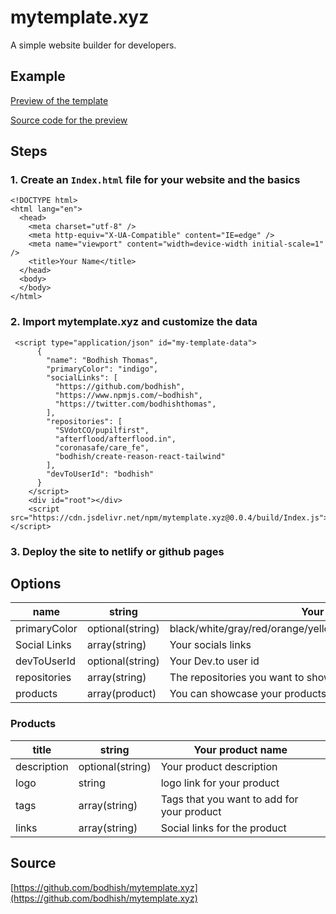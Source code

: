 # mytemplate.xyz

A simple website builder for developers.

## Example

[Preview of the template](bodhish.in)

[Source code for the preview](https://github.com/bodhish/bodhish.github.io/blob/master/index.html)

## Steps

### 1. Create an `Index.html` file for your website and the basics

```
<!DOCTYPE html>
<html lang="en">
  <head>
    <meta charset="utf-8" />
    <meta http-equiv="X-UA-Compatible" content="IE=edge" />
    <meta name="viewport" content="width=device-width initial-scale=1" />
    <title>Your Name</title>
  </head>
  <body>
  </body>
</html>
```

### 2. Import mytemplate.xyz and customize the data

```
 <script type="application/json" id="my-template-data">
      {
        "name": "Bodhish Thomas",
        "primaryColor": "indigo",
        "socialLinks": [
          "https://github.com/bodhish",
          "https://www.npmjs.com/~bodhish",
          "https://twitter.com/bodhishthomas",
        ],
        "repositories": [
          "SVdotCO/pupilfirst",
          "afterflood/afterflood.in",
          "coronasafe/care_fe",
          "bodhish/create-reason-react-tailwind"
        ],
        "devToUserId": "bodhish"
      }
    </script>
    <div id="root"></div>
    <script src="https://cdn.jsdelivr.net/npm/mytemplate.xyz@0.0.4/build/Index.js"></script>
```

### 3. Deploy the site to netlify or github pages

## Options

| name         | string           | Your full name                                                        |
| ------------ | ---------------- | --------------------------------------------------------------------- |
| primaryColor | optional(string) | black/white/gray/red/orange/yellow/green/teal/blue/indigo/purple/pink |
| Social Links | array(string)    | Your socials links                                                    |
| devToUserId  | optional(string) | Your Dev.to user id                                                   |
| repositories | array(string)    | The repositories you want to showcase                                 |
| products     | array(product)   | You can showcase your products                                        |

### Products

| title       | string           | Your product name                          |
| ----------- | ---------------- | ------------------------------------------ |
| description | optional(string) | Your product description                   |
| logo        | string           | logo link for your product                 |
| tags        | array(string)    | Tags that you want to add for your product |
| links       | array(string)    | Social links for the product               |

## Source

[https://github.com/bodhish/mytemplate.xyz](https://github.com/bodhish/mytemplate.xyz)
